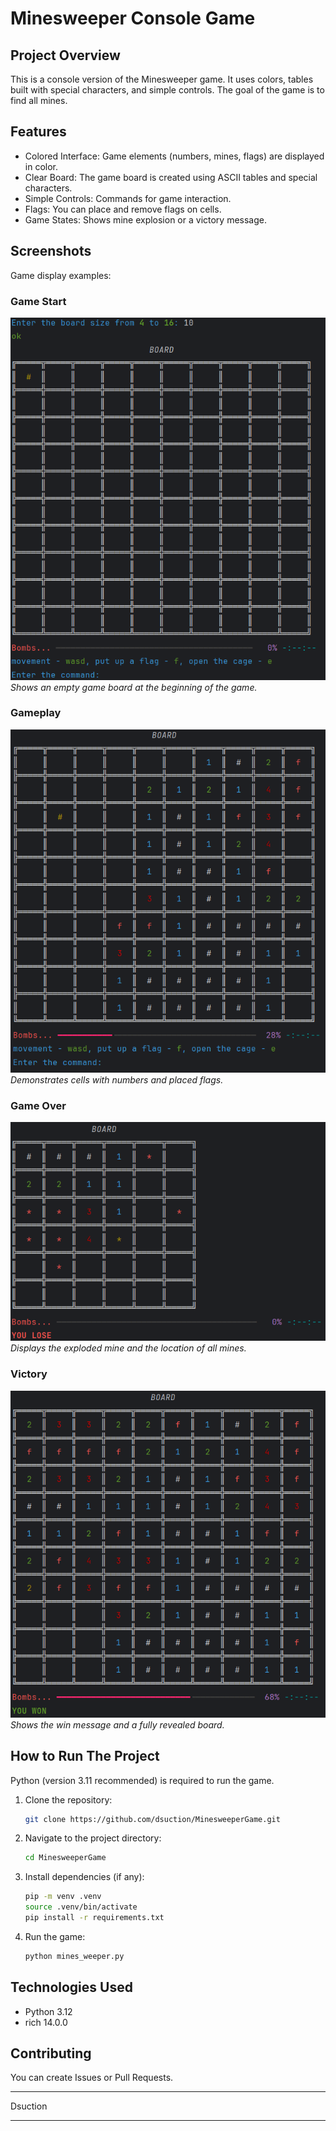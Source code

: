 ﻿# Minesweeper Console Game

## Project Overview
This is a console version of the Minesweeper game. It uses colors, tables built with special characters, and simple controls. The goal of the game is to find all mines.

## Features
*   Colored Interface: Game elements (numbers, mines, flags) are displayed in color.
*   Clear Board: The game board is created using ASCII tables and special characters.
*   Simple Controls: Commands for game interaction.
*   Flags: You can place and remove flags on cells.
*   Game States: Shows mine explosion or a victory message.

## Screenshots
Game display examples:

### Game Start
![Initial state of the game board.](https://raw.githubusercontent.com/dsuction/MinesweeperGame/main/images/image_1.png)
*Shows an empty game board at the beginning of the game.*

### Gameplay
![Game board with opened cells and flags.](https://raw.githubusercontent.com/dsuction/MinesweeperGame/main/images/image_2.png)
*Demonstrates cells with numbers and placed flags.*

### Game Over
![Game board after a loss with mines revealed.](https://raw.githubusercontent.com/dsuction/MinesweeperGame/main/images/image_4.png)
*Displays the exploded mine and the location of all mines.*

### Victory
![Victory screen.](https://raw.githubusercontent.com/dsuction/MinesweeperGame/main/images/image_3.png)
*Shows the win message and a fully revealed board.*

## How to Run The Project
Python (version 3.11 recommended) is required to run the game.

1. Clone the repository:
    ```bash
    git clone https://github.com/dsuction/MinesweeperGame.git
    ```
2. Navigate to the project directory:
    ```bash
    cd MinesweeperGame
    ```
3. Install dependencies (if any):
    ```bash
    pip -m venv .venv
    source .venv/bin/activate
    pip install -r requirements.txt
    ```
4. Run the game:
    ```bash
    python mines_weeper.py
    ```
    
## Technologies Used

*   Python 3.12
*   rich 14.0.0

## Contributing

You can create Issues or Pull Requests.

---

Dsuction

---
